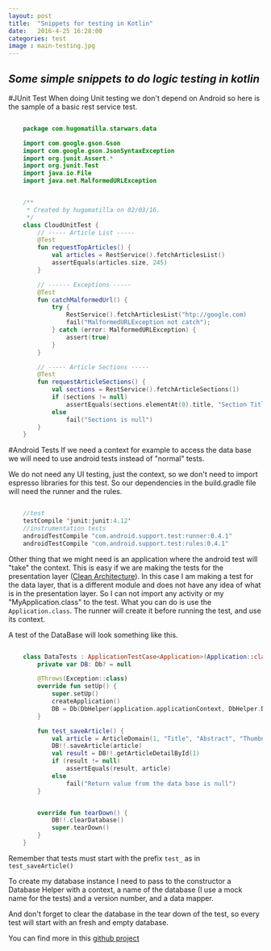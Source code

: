 ```yaml
---
layout: post
title:  "Snippets for testing in Kotlin"
date:   2016-4-25 16:28:00
categories: test
image : main-testing.jpg
---
```


## _Some simple snippets to do logic testing in kotlin_

#JUnit Test
When doing Unit testing we don't depend on Android so here is the sample of a basic rest service test.

```kotlin

	package com.hugomatilla.starwars.data

	import com.google.gson.Gson
	import com.google.gson.JsonSyntaxException
	import org.junit.Assert.*
	import org.junit.Test
	import java.io.File
	import java.net.MalformedURLException


	/**
	 * Created by hugomatilla on 02/03/16.
	 */
	class CloudUnitTest {
	    // ----- Article List -----
	    @Test
	    fun requestTopArticles() {
	        val articles = RestService().fetchArticlesList()
	        assertEquals(articles.size, 245)
	    }

	    // ------ Exceptions -----
	    @Test
	    fun catchMalformedUrl() {
	        try {
	            RestService().fetchArticlesList("htp://google.com)
	            fail("MalformedURLException not catch");
	        } catch (error: MalformedURLException) {
	            assert(true)
	        }
	    }

	    // ----- Article Sections -----
	    @Test
	    fun requestArticleSections() {
	        val sections = RestService().fetchArticleSections(1)
	        if (sections != null)
	            assertEquals(sections.elementAt(0).title, "Section Title")
	        else
	            fail("Sections is null")
	    }
	}
```

#Android Tests
If we need a context for example to access the data base we will need to use android tests instead of "normal" tests.

We do not need any UI testing, just the context, so we don't need to import espresso libraries for this test. 
So our dependencies in the build.gradle file will need the runner and the rules.

```java

	//test
    testCompile 'junit:junit:4.12'
    //instrumentation tests
    androidTestCompile "com.android.support.test:runner:0.4.1"
    androidTestCompile "com.android.support.test:rules:0.4.1"
```

Other thing that we might need is an application where the android test will "take" the context. This is easy if we are making the tests for the presentation layer ([Clean Architecture](https://blog.8thlight.com/uncle-bob/2012/08/13/the-clean-architecture.html)). In this case I am making a test for the data layer, that is a different module and does not have any idea of what is in the presentation layer. So I can not import any activity or my "MyApplication.class" to the test.
What you can do is use the `Application.class`. The runner will create it before running the test, and use its context.

A test of the DataBase will look something like this.

```kotlin

	class DataTests : ApplicationTestCase<Application>(Application::class.java) {
	    private var DB: Db? = null

	    @Throws(Exception::class)
	    override fun setUp() {
	        super.setUp()
	        createApplication()
	        DB = Db(DbHelper(application.applicationContext, DbHelper.DB_NAME_MOCK, 1), DbMapper())
	    }

	    fun test_saveArticle() {
	        val article = ArticleDomain(1, "Title", "Abstract", "Thumbnail", 1, 2, "Url", "Type", emptyList())
	        DB!!.saveArticle(article)
	        val result = DB!!.getArticleDetailById(1)
	        if (result != null)
	            assertEquals(result, article)
	        else
	            fail("Return value from the data base is null")
	    }


	    override fun tearDown() {
	        DB!!.clearDatabase()
	        super.tearDown()
	    }
	}

```
Remember that tests must start with the prefix `test_` as in `test_saveArticle()`

To create my database instance I need to pass to the constructor a Database Helper with a context, a name of the database (I use a mock name for the tests) and a version number, and a data mapper.

And don't forget to clear the database in the tear down of the test, so every test will start with an fresh and empty database.

You can find more in this [github project](https://github.com/HugoMatilla/StarWars-TheKotlinAwakens)

